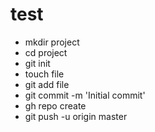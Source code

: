 # test


* mkdir project
* cd project
* git init
* touch file
* git add file
* git commit -m 'Initial commit'
* gh repo create
* git push -u origin master